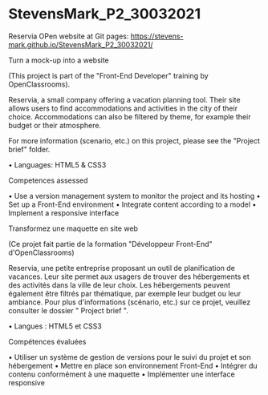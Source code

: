 # StevensMark_P2_30032021

Reservia
 OPen website at Git pages: https://stevens-mark.github.io/StevensMark_P2_30032021/
 
Turn a mock-up into a website

(This project is part of the "Front-End Developer" training by OpenClassrooms).

Reservia, a small company offering a vacation planning tool. Their site allows users to find accommodations and activities in the city of their choice. Accommodations can also be filtered by theme, for example their budget or their atmosphere.

For more information (scenario, etc.) on this project, please see the "Project brief" folder.

•	Languages: HTML5  & CSS3

Competences assessed

•	Use a version management system to monitor the project and its hosting
•	Set up a Front-End environment
•	Integrate content according to a model
•	Implement a responsive interface


Transformez une maquette en site web

(Ce projet fait partie de la formation "Développeur Front-End" d'OpenClassrooms)

Reservia, une petite entreprise proposant un outil de planification de vacances. Leur site permet aux usagers de trouver des hébergements et des activités dans la ville de leur choix. Les hébergements peuvent également être filtrés par thématique, par exemple leur budget ou leur ambiance.
Pour plus d'informations (scénario, etc.) sur ce projet, veuillez consulter le dossier " Project brief ".

•	Langues : HTML5 et CSS3

Compétences évaluées

•	Utiliser un système de gestion de versions pour le suivi du projet et son hébergement
•	Mettre en place son environnement Front-End
•	Intégrer du contenu conformément à une maquette
•	Implémenter une interface responsive

